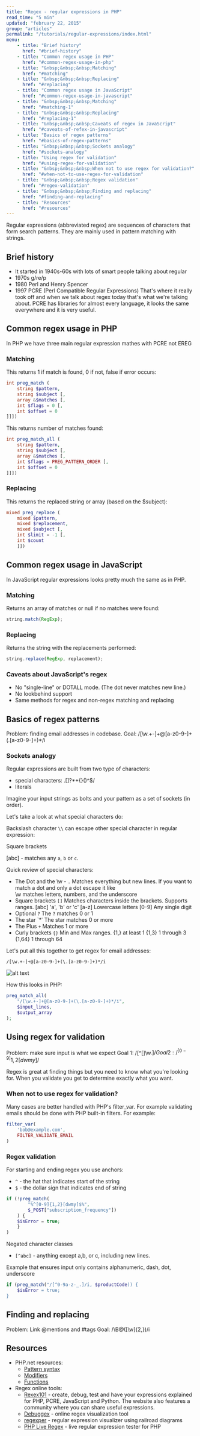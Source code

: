 ```yaml
---
title: "Regex - regular expressions in PHP"
read_time: "5 min"
updated: "february 22, 2015"
group: "articles"
permalink: "/tutorials/regular-expressions/index.html"
menu:
    - title: "Brief history"
      href: "#brief-history"
    - title: "Common regex usage in PHP"
      href: "#common-regex-usage-in-php"
    - title: "&nbsp;&nbsp;&nbsp;Matching"
      href: "#matching"
    - title: "&nbsp;&nbsp;&nbsp;Replacing"
      href: "#replacing"
    - title: "Common regex usage in JavaScript"
      href: "#common-regex-usage-in-javascript"
    - title: "&nbsp;&nbsp;&nbsp;Matching"
      href: "#matching-1"
    - title: "&nbsp;&nbsp;&nbsp;Replacing"
      href: "#replacing-1"
    - title: "&nbsp;&nbsp;&nbsp;Caveats of regex in JavaScript"
      href: "#caveats-of-refex-in-javascript"
    - title: "Basics of regex patterns"
      href: "#basics-of-regex-patterns"
    - title: "&nbsp;&nbsp;&nbsp;Sockets analogy"
      href: "#sockets-analogy"
    - title: "Using regex for validation"
      href: "#using-regex-for-validation"
    - title: "&nbsp;&nbsp;&nbsp;When not to use regex for validation?"
      href: "#when-not-to-use-regex-for-validation"
    - title: "&nbsp;&nbsp;&nbsp;Regex validation"
      href: "#regex-validation"
    - title: "&nbsp;&nbsp;&nbsp;Finding and replacing"
      href: "#finding-and-replacing"
    - title: "Resources"
      href: "#resources"
---
```


Regular expressions (abbreviated regex) are sequences of characters that form search patterns. They are mainly used in pattern matching with strings.

## Brief history

* It started in 1940s-60s with lots of smart people talking about regular
* 1970s g/re/p
* 1980 Perl and Henry Spencer
* 1997 PCRE (Perl Compatible Regular Expressions)
  That's where it really took off and when we talk about regex today that's what we're talking about. PCRE has libraries for almost every language, it looks the same everywhere and it is very useful.

## Common regex usage in PHP

In PHP we have three main regular expression mathes with PCRE not EREG

### Matching

This returns 1 if match is found, 0 if not, false if error occurs:

```php
int preg_match (
    string $pattern,
    string $subject [,
    array &$matches [,
    int $flags = 0 [,
    int $offset = 0
]]])
```

This returns number of matches found:

```php
int preg_match_all (
    string $pattern,
    string $subject [,
    array &$matches [,
    int $flags = PREG_PATTERN_ORDER [,
    int $offset = 0
]]])
```

### Replacing

This returns the replaced string or array (based on the $subject):

```php
mixed preg_replace (
    mixed $pattern,
    mixed $replacement,
    mixed $subject [,
    int $limit = -1 [,
    int $count
    ]])
```

## Common regex usage in JavaScript

In JavaScript regular expressions looks pretty much the same as in PHP.

### Matching

Returns an array of matches or null if no matches were found:

```javascript
string.match(RegExp);
```

### Replacing

Returns the string with the replacements performed:

```javascript
string.replace(RegExp, replacement);
```

### Caveats about JavaScript's regex

* No "single-line" or DOTALL mode. (The dot never matches new line.)
* No lookbehind support
* Same methods for regex and non-regex matching and replacing


## Basics of regex patterns

Problem: finding email addresses in codebase.
Goal: /[\w.+-]+@[a-z0-9-]+(\.[a-z0-9-]+)*/i

### Sockets analogy

Regular expressions are built from two type of characters:

* special characters: .\[]?*+{}()^$/
* literals

Imagine your input strings as bolts and your pattern as a set of sockets (in order).

Let's take a look at what special characters do:

Backslash character `\\` can escape other special character in regular expression:

Square brackets

[abc] - matches any `a`, `b` or `c`.

Quick review of special characters:

* The Dot and the \w - `.`
  Matches everything but new lines. If you want to match a dot and only a dot escape it like \
  \w matches letters, numbers, and the underscore
* Square brackets `[]`
  Matches characters inside the brackets. Supports ranges.
  [abc] 'a', 'b' or 'c'
  [a-z] Lowercase letters
  [0-9] Any single digit
* Optional `?`
  The `?` matches 0 or 1
* The star `*˙
  The star matches 0 or more
* The Plus `+`
  Matches 1 or more
* Curly brackets `{}`
  Min and Max ranges.
  {1,} at least 1
  {1,3} 1 through 3
  {1,64} 1 through 64

Let's put all this together to get regex for email addresses:

```
/[\w.+-]+@[a-z0-9-]+(\.[a-z0-9-]+)*/i
```

![alt text](/resources/images/articles/regex.png "Regex for email addresses")

How this looks in PHP:

```php
preg_match_all(
    "/[\w.+-]+@[a-z0-9-]+(\.[a-z0-9-]+)*/i",
    $input_lines,
    $output_array
);
```

## Using regex for validation

Problem: make sure input is what we expect
Goal 1: /[^\[\]\w$.]/
Goal 2: /^[0-9]{1,2}[dwmy]$/

Regex is great at finding things but you need to know what you're looking for. When you validate you get to determine exactly what you want.

### When not to use regex for validation?

Many cases are better handled with PHP's filter_var. For example validating emails should be done with PHP built-in filters. For example:

```php
filter_var(
    'bob@example.com',
    FILTER_VALIDATE_EMAIL
)
```

### Regex validation

For starting and ending regex you use anchors:

* `^` - the hat that indicates start of the string
* `$` - the dollar sign that indicates end of string

```php
if (!preg_match(
        "%^[0-9]{1,2}[dwmy]$%",
        $_POST["subscription_frequency"])
    ) {
    $isError = true;
    }
)
```

Negated character classes

* `[^abc]` - anything except a,b, or c, including new lines.

Example that ensures input only contains alphanumeric, dash, dot, underscore

```php
if (preg_match("/[^0-9a-z-_.]/i, $productCode)) {
    $isError = true;
}
```

## Finding and replacing

Problem: Link @mentions and #tags
Goal: /\B@([\w]{2,})/i


## Resources

* PHP.net resources:
  * [Pattern syntax](http://www.php.net/manual/en/reference.pcre.pattern.syntax.php)
  * [Modifiers](http://www.php.net/manual/en/reference.pcre.pattern.modifiers.php)
  * [Functions](http://www.php.net/manual/en/ref.pcre.php)
* Regex online tools:
  * [Rexex101](https://regex101.com/) - create, debug, test and have your expressions explained for PHP, PCRE, JavaScript and Python. The website also features a community where you can share useful expressions.
  * [Debuggex](https://www.debuggex.com/) - online regex visualization tool
  * [regexper](http://regexper.com/) - regular expression visualizer using railroad diagrams
  * [PHP Live Regex](http://www.phpliveregex.com/) - live regular expression tester for PHP
